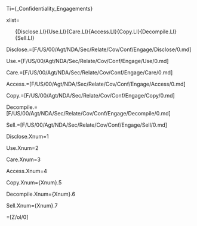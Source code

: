 Ti={_Confidentiality_Engagements}

xlist=<ol>{Disclose.LI}{Use.LI}{Care.LI}{Access.LI}{Copy.LI}{Decompile.LI}{Sell.LI}</ol>

Disclose.=[F/US/00/Agt/NDA/Sec/Relate/Cov/Conf/Engage/Disclose/0.md]

Use.=[F/US/00/Agt/NDA/Sec/Relate/Cov/Conf/Engage/Use/0.md]

Care.=[F/US/00/Agt/NDA/Sec/Relate/Cov/Conf/Engage/Care/0.md]

Access.=[F/US/00/Agt/NDA/Sec/Relate/Cov/Conf/Engage/Access/0.md]

Copy.=[F/US/00/Agt/NDA/Sec/Relate/Cov/Conf/Engage/Copy/0.md]

Decompile.=[F/US/00/Agt/NDA/Sec/Relate/Cov/Conf/Engage/Decompile/0.md]

Sell.=[F/US/00/Agt/NDA/Sec/Relate/Cov/Conf/Engage/Sell/0.md]

Disclose.Xnum=1

Use.Xnum=2

Care.Xnum=3

Access.Xnum=4

Copy.Xnum={Xnum}.5

Decompile.Xnum={Xnum}.6

Sell.Xnum={Xnum}.7

=[Z/ol/0]
